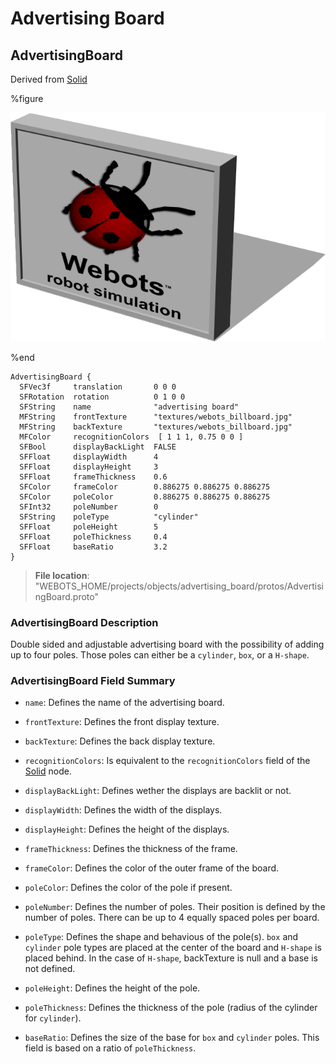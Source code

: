 # Advertising Board

## AdvertisingBoard

Derived from [Solid](../reference/solid.md)

%figure

![AdvertisingBoard](images/objects/advertising_board/AdvertisingBoard/model.png)

%end

```
AdvertisingBoard {
  SFVec3f     translation       0 0 0
  SFRotation  rotation          0 1 0 0
  SFString    name              "advertising board"                   
  MFString    frontTexture      "textures/webots_billboard.jpg"       
  MFString    backTexture       "textures/webots_billboard.jpg"       
  MFColor     recognitionColors  [ 1 1 1, 0.75 0 0 ]                  
  SFBool      displayBackLight  FALSE                                 
  SFFloat     displayWidth      4                                     
  SFFloat     displayHeight     3                                     
  SFFloat     frameThickness    0.6                                   
  SFColor     frameColor        0.886275 0.886275 0.886275            
  SFColor     poleColor         0.886275 0.886275 0.886275            
  SFInt32     poleNumber        0                                     
  SFString    poleType          "cylinder"                            
  SFFloat     poleHeight        5                                     
  SFFloat     poleThickness     0.4                                   
  SFFloat     baseRatio         3.2                                   
}
```

> **File location**: "WEBOTS\_HOME/projects/objects/advertising_board/protos/AdvertisingBoard.proto"

### AdvertisingBoard Description

Double sided and adjustable advertising board with the possibility of adding up to four poles.
Those poles can either be a `cylinder`, `box`, or a `H-shape`.

### AdvertisingBoard Field Summary

- `name`: Defines the name of the advertising board.

- `frontTexture`: Defines the front display texture.

- `backTexture`: Defines the back display texture.

- `recognitionColors`: Is equivalent to the `recognitionColors` field of the [Solid](../reference/solid.md) node.

- `displayBackLight`: Defines wether the displays are backlit or not.

- `displayWidth`: Defines the width of the displays.

- `displayHeight`: Defines the height of the displays.

- `frameThickness`: Defines the thickness of the frame.

- `frameColor`: Defines the color of the outer frame of the board.

- `poleColor`: Defines the color of the pole if present.

- `poleNumber`: Defines the number of poles. Their position is defined by the number of poles. There can be up to 4 equally spaced poles per board.

- `poleType`: Defines the shape and behavious of the pole(s). `box` and `cylinder` pole types are placed at the center of the board and `H-shape` is placed behind. In the case of `H-shape`, backTexture is null and a base is not defined.

- `poleHeight`: Defines the height of the pole.

- `poleThickness`: Defines the thickness of the pole (radius of the cylinder for `cylinder`).

- `baseRatio`: Defines the size of the base for `box` and `cylinder` poles. This field is based on a ratio of `poleThickness`.


